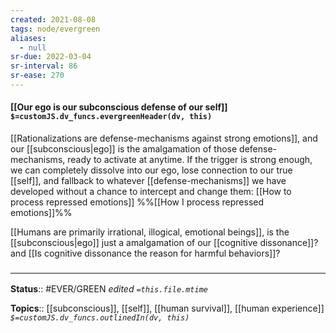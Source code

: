 ```yaml
---
created: 2021-08-08
tags: node/evergreen
aliases:
  - null
sr-due: 2022-03-04
sr-interval: 86
sr-ease: 270
---
```


#### [[Our ego is our subconscious defense of our self]] `$=customJS.dv_funcs.evergreenHeader(dv, this)`

[[Rationalizations are defense-mechanisms against strong emotions]], and our [[subconscious|ego]] is the amalgamation of those defense-mechanisms, ready to activate at anytime. If the trigger is strong enough, we can completely dissolve into our ego, lose connection to our true [[self]], and fallback to whatever [[defense-mechanisms]] we have developed without a chance to intercept and change them: [[How to process repressed emotions]]
 %%[[How I process repressed emotions]]%%

[[Humans are primarily irrational, illogical, emotional beings]], is the [[subconscious|ego]] just a amalgamation of our [[cognitive dissonance]]? and [[Is cognitive dissonance the reason for harmful behaviors]]?

### <hr class="footnote"/>

**Status**:: #EVER/GREEN 
*edited `=this.file.mtime`*

**Topics**:: [[subconscious]], [[self]], [[human survival]], [[human experience]]
*`$=customJS.dv_funcs.outlinedIn(dv, this)`*

